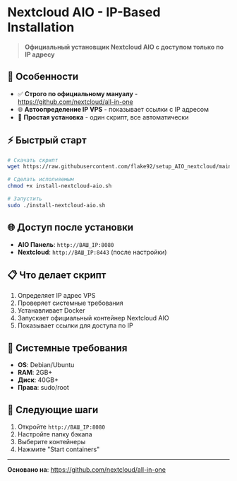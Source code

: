 # Nextcloud AIO - IP-Based Installation

> **Официальный установщик Nextcloud AIO с доступом только по IP адресу**

## 🎯 Особенности

- ✅ **Строго по официальному мануалу** - https://github.com/nextcloud/all-in-one
- 🌐 **Автоопределение IP VPS** - показывает ссылки с IP адресом
- 📝 **Простая установка** - один скрипт, все автоматически

## ⚡ Быстрый старт

```bash
# Скачать скрипт
wget https://raw.githubusercontent.com/flake92/setup_AIO_nextcloud/main/install-nextcloud-aio.sh

# Сделать исполняемым
chmod +x install-nextcloud-aio.sh

# Запустить
sudo ./install-nextcloud-aio.sh
```

## 🌐 Доступ после установки

- **AIO Панель**: `http://ВАШ_IP:8080`
- **Nextcloud**: `http://ВАШ_IP:8443` (после настройки)

## 📋 Что делает скрипт

1. Определяет IP адрес VPS
2. Проверяет системные требования
3. Устанавливает Docker
4. Запускает официальный контейнер Nextcloud AIO
5. Показывает ссылки для доступа по IP

## 🔧 Системные требования

- **OS**: Debian/Ubuntu
- **RAM**: 2GB+
- **Диск**: 40GB+
- **Права**: sudo/root

## 📝 Следующие шаги

1. Откройте `http://ВАШ_IP:8080`
2. Настройте папку бэкапа
3. Выберите контейнеры
4. Нажмите "Start containers"

---

**Основано на**: https://github.com/nextcloud/all-in-one
